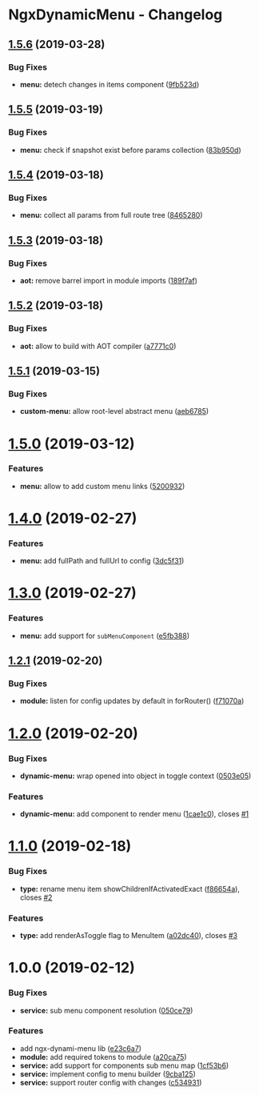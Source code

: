 # NgxDynamicMenu - Changelog

## [1.5.6](https://github.com/orchestratora/ngx-dynamic-menu/compare/v1.5.5...v1.5.6) (2019-03-28)


### Bug Fixes

* **menu:** detech changes in items component ([9fb523d](https://github.com/orchestratora/ngx-dynamic-menu/commit/9fb523d))

## [1.5.5](https://github.com/orchestratora/ngx-dynamic-menu/compare/v1.5.4...v1.5.5) (2019-03-19)


### Bug Fixes

* **menu:** check if snapshot exist before params collection ([83b950d](https://github.com/orchestratora/ngx-dynamic-menu/commit/83b950d))

## [1.5.4](https://github.com/orchestratora/ngx-dynamic-menu/compare/v1.5.3...v1.5.4) (2019-03-18)


### Bug Fixes

* **menu:** collect all params from full route tree ([8465280](https://github.com/orchestratora/ngx-dynamic-menu/commit/8465280))

## [1.5.3](https://github.com/orchestratora/ngx-dynamic-menu/compare/v1.5.2...v1.5.3) (2019-03-18)


### Bug Fixes

* **aot:** remove barrel import in module imports ([189f7af](https://github.com/orchestratora/ngx-dynamic-menu/commit/189f7af))

## [1.5.2](https://github.com/orchestratora/ngx-dynamic-menu/compare/v1.5.1...v1.5.2) (2019-03-18)


### Bug Fixes

* **aot:** allow to build with AOT compiler ([a7771c0](https://github.com/orchestratora/ngx-dynamic-menu/commit/a7771c0))

## [1.5.1](https://github.com/orchestratora/ngx-dynamic-menu/compare/v1.5.0...v1.5.1) (2019-03-15)


### Bug Fixes

* **custom-menu:** allow root-level abstract menu ([aeb6785](https://github.com/orchestratora/ngx-dynamic-menu/commit/aeb6785))

# [1.5.0](https://github.com/orchestratora/ngx-dynamic-menu/compare/v1.4.0...v1.5.0) (2019-03-12)


### Features

* **menu:** allow to add custom menu links ([5200932](https://github.com/orchestratora/ngx-dynamic-menu/commit/5200932))

# [1.4.0](https://github.com/orchestratora/ngx-dynamic-menu/compare/v1.3.0...v1.4.0) (2019-02-27)


### Features

* **menu:** add fullPath and fullUrl to config ([3dc5f31](https://github.com/orchestratora/ngx-dynamic-menu/commit/3dc5f31))

# [1.3.0](https://github.com/orchestratora/ngx-dynamic-menu/compare/v1.2.1...v1.3.0) (2019-02-27)


### Features

* **menu:** add support for `subMenuComponent` ([e5fb388](https://github.com/orchestratora/ngx-dynamic-menu/commit/e5fb388))

## [1.2.1](https://github.com/orchestratora/ngx-dynamic-menu/compare/v1.2.0...v1.2.1) (2019-02-20)


### Bug Fixes

* **module:** listen for config updates by default in forRouter() ([f71070a](https://github.com/orchestratora/ngx-dynamic-menu/commit/f71070a))

# [1.2.0](https://github.com/orchestratora/ngx-dynamic-menu/compare/v1.1.0...v1.2.0) (2019-02-20)


### Bug Fixes

* **dynamic-menu:** wrap opened into object in toggle context ([0503e05](https://github.com/orchestratora/ngx-dynamic-menu/commit/0503e05))


### Features

* **dynamic-menu:** add component to render menu ([1cae1c0](https://github.com/orchestratora/ngx-dynamic-menu/commit/1cae1c0)), closes [#1](https://github.com/orchestratora/ngx-dynamic-menu/issues/1)

# [1.1.0](https://github.com/orchestratora/ngx-dynamic-menu/compare/v1.0.0...v1.1.0) (2019-02-18)


### Bug Fixes

* **type:** rename menu item showChildrenIfActivatedExact ([f86654a](https://github.com/orchestratora/ngx-dynamic-menu/commit/f86654a)), closes [#2](https://github.com/orchestratora/ngx-dynamic-menu/issues/2)


### Features

* **type:** add renderAsToggle flag to MenuItem ([a02dc40](https://github.com/orchestratora/ngx-dynamic-menu/commit/a02dc40)), closes [#3](https://github.com/orchestratora/ngx-dynamic-menu/issues/3)

# 1.0.0 (2019-02-12)


### Bug Fixes

* **service:** sub menu component resolution ([050ce79](https://github.com/orchestratora/ngx-dynamic-menu/commit/050ce79))


### Features

* add ngx-dynami-menu lib ([e23c6a7](https://github.com/orchestratora/ngx-dynamic-menu/commit/e23c6a7))
* **module:** add required tokens to module ([a20ca75](https://github.com/orchestratora/ngx-dynamic-menu/commit/a20ca75))
* **service:** add support for components sub menu map ([1cf53b6](https://github.com/orchestratora/ngx-dynamic-menu/commit/1cf53b6))
* **service:** implement config to menu builder ([9cba125](https://github.com/orchestratora/ngx-dynamic-menu/commit/9cba125))
* **service:** support router config with changes ([c534931](https://github.com/orchestratora/ngx-dynamic-menu/commit/c534931))
